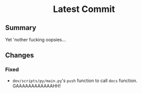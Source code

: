 
<h1 align="center" style="font-weight: bold">
    Latest Commit
</h1>

## **Summary**

<!-- cspell: disable-next-line -->
Yet 'nother fucking oopsies...

## **Changes**

### **Fixed**

- `dev/scripts/py/main.py`'s `push` function to call `docs` function. GAAAAAAAAAAAAHH! <!-- cspell: disable-line -->
